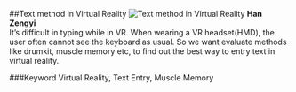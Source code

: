 ##Text method in Virtual Reality
![Text method in Virtual Reality](https://farm1.staticflickr.com/831/40440608530_fa5b13d186_c.jpg)
**Han Zengyi**  
 It’s difficult in typing while in VR. When wearing a VR headset(HMD), the user often cannot see the keyboard as usual.
So we want evaluate methods like drumkit, muscle memory etc, to find out the best way to entry text in virtual reality.


###Keyword
Virtual Reality, Text Entry, Muscle Memory
